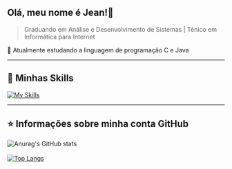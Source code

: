 ## Olá, meu nome é <strong>Jean!</strong>👋

> Graduando em Análise e Desenvolvimento de Sistemas | Ténico em Informática para Internet

🔭 Atualmente estudando a linguagem de programação C e Java

----

## 🚀 Minhas Skills

[![My Skills](https://skills.thijs.gg/icons?i=python,js,java,c,django,linux,bootstrap,html,css,git,vscode)](https://skills.thijs.gg)

---

## ⭐ Informações sobre minha conta GitHub

![Anurag's GitHub stats](https://github-readme-stats.vercel.app/api?username=JeanCarlos899&show_icons=true&theme=dracula)
<br><br>
[![Top Langs](https://github-readme-stats.vercel.app/api/top-langs/?username=JeanCarlos899&layout=compact&theme=dracula)](https://github.com/anuraghazra/github-readme-stats)
